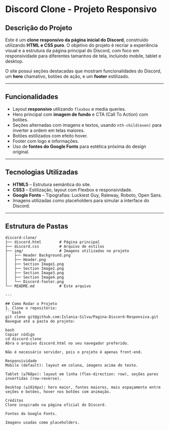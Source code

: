 # Discord Clone - Projeto Responsivo

## Descrição do Projeto
Este é um **clone responsivo da página inicial do Discord**, construído utilizando **HTML e CSS puro**. O objetivo do projeto é recriar a experiência visual e a estrutura da página principal do Discord, com foco em responsividade para diferentes tamanhos de tela, incluindo mobile, tablet e desktop.

O site possui seções destacadas que mostram funcionalidades do Discord, um **hero** chamativo, botões de ação, e um **footer** estilizado.

---

## Funcionalidades
- Layout **responsivo** utilizando `flexbox` e media queries.
- Hero principal com **imagem de fundo** e CTA (Call To Action) com botões.
- Seções alternadas com imagens e textos, usando `nth-child(even)` para inverter a ordem em telas maiores.
- Botões estilizados com efeito hover.
- Footer com logo e informações.
- Uso de **fontes do Google Fonts** para estética próxima do design original.

---

## Tecnologias Utilizadas
- **HTML5** – Estrutura semântica do site.
- **CSS3** – Estilização, layout com Flexbox e responsividade.
- **Google Fonts** – Tipografias: Luckiest Guy, Raleway, Roboto, Open Sans.
- Imagens utilizadas como placeholders para simular a interface do Discord.

---

## Estrutura de Pastas

```text
discord-clone/
├── discord.html        # Página principal
├── discord.css         # Arquivo de estilos
├── img/                # Imagens utilizadas no projeto
│   ├── Header Background.png
│   ├── Header.png
│   ├── Section Image1.png
│   ├── Section Image2.png
│   ├── Section Image3.png
│   ├── Section Image4.png
│   └── Discord-footer.png
└── README.md           # Este arquivo

---

## Como Rodar o Projeto
1. Clone o repositório:
```bash
git clone git@github.com:Islania-Silva/Pagina-Discord-Responsiva.git
Navegue até a pasta do projeto:

bash
Copiar código
cd discord-clone
Abra o arquivo discord.html no seu navegador preferido.

Não é necessário servidor, pois o projeto é apenas front-end.

Responsividade
Mobile (default): layout em coluna, imagens acima do texto.

Tablet (≥768px): layout em linha (flex-direction: row), seções pares invertidas (row-reverse).

Desktop (≥1024px): hero maior, fontes maiores, mais espaçamento entre seções e botões, hover nos botões com animação.

Créditos
Clone inspirado na página oficial do Discord.

Fontes do Google Fonts.

Imagens usadas como placeholders.